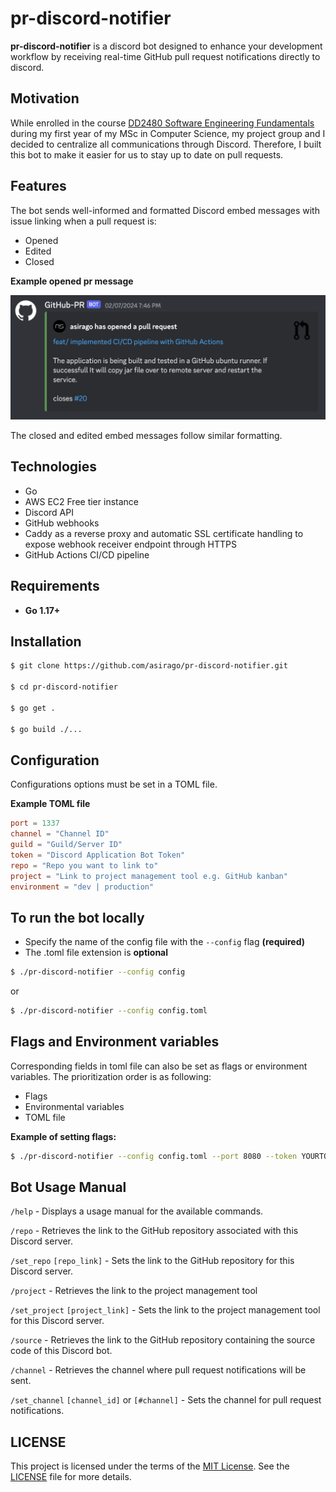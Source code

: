 # pr-discord-notifier

**pr-discord-notifier** is a discord bot designed to enhance your development workflow by receiving real-time GitHub pull request notifications directly to discord.

## Motivation

While enrolled in the course [DD2480 Software Engineering Fundamentals](https://www.kth.se/student/kurser/kurs/DD2480?l=en) during my first year of my MSc in Computer Science, my project group and I decided to centralize all communications through Discord. Therefore, I built this bot to make it easier for us to stay up to date on pull requests.

## Features

The bot sends well-informed and formatted Discord embed messages with issue linking when a pull request is:

- Opened
- Edited
- Closed

**Example opened pr message**

<img src="opened-pr.png" alt="drawing" width="550"/>

The closed and edited embed messages follow similar formatting.

## Technologies

- Go
- AWS EC2 Free tier instance
- Discord API
- GitHub webhooks
- Caddy as a reverse proxy and automatic SSL certificate handling to expose webhook receiver endpoint through HTTPS
- GitHub Actions CI/CD pipeline

## Requirements

- **Go 1.17+**

## Installation

```bash
$ git clone https://github.com/asirago/pr-discord-notifier.git

$ cd pr-discord-notifier

$ go get .

$ go build ./...
```

## Configuration

Configurations options must be set in a TOML file.

**Example TOML file**

```toml
port = 1337
channel = "Channel ID"
guild = "Guild/Server ID"
token = "Discord Application Bot Token"
repo = "Repo you want to link to"
project = "Link to project management tool e.g. GitHub kanban"
environment = "dev | production"
```

## To run the bot locally

- Specify the name of the config file with the `--config` flag **(required)**
- The .toml file extension is **optional**

```bash
$ ./pr-discord-notifier --config config
```

or

```bash
$ ./pr-discord-notifier --config config.toml
```

## Flags and Environment variables

Corresponding fields in toml file can also be set as flags or environment variables. The prioritization order is as following:

- Flags
- Environmental variables
- TOML file

**Example of setting flags:**

```bash
$ ./pr-discord-notifier --config config.toml --port 8080 --token YOURTOKEN
```

## Bot Usage Manual

`/help` - Displays a usage manual for the available commands.

`/repo` - Retrieves the link to the GitHub repository associated with this Discord server.

`/set_repo` `[repo_link]` - Sets the link to the GitHub repository for this Discord server.

`/project` - Retrieves the link to the project management tool

`/set_project` `[project_link]` - Sets the link to the project management tool for this Discord server.

`/source` - Retrieves the link to the GitHub repository containing the source code of this Discord bot.

`/channel` - Retrieves the channel where pull request notifications will be sent.

`/set_channel` `[channel_id]` or `[#channel]` - Sets the channel for pull request notifications.

## LICENSE

This project is licensed under the terms of the [MIT License](https://opensource.org/license/mit/). See the [LICENSE](LICENSE) file for more details.
